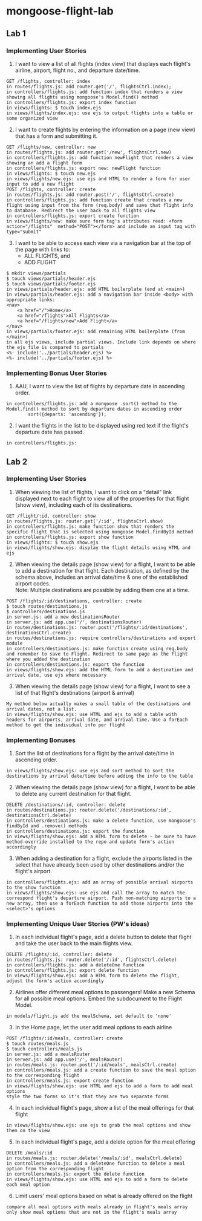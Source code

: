 # mongoose-flight-lab

## Lab 1
### Implementing User Stories

1. I want to view a list of all flights (index view) that displays each flight's airline, airport, flight no., and departure date/time.
```
GET /flights, controller: index
in routes/flights.js: add router.get('/', flightsCtrl.index);
in controllers/flights.js: add function index that renders a view showing all flights using mongoose's Model.find() method
in controllers/flights.js: export index function
in views/flights: $ touch index.ejs
in views/flights/index.ejs: use ejs to output flights into a table or some organized view
```
2. I want to create flights by entering the information on a page (new view) that has a form and submitting it.
```
GET /flights/new, controller: new
in routes/flights.js: add router.get('/new', flightsCtrl.new)
in controllers/flights.js: add function newFlight that renders a view showing an add a flight form
in controllers/flights.js: export new: newFlight function
in views/flights: $ touch new.ejs
in views/flights/new.ejs: use ejs and HTML to render a form for user input to add a new flight
POST /flights, controller: create
in routes/flights.js: add router.post('/', flightsCtrl.create)
in controllers/flights.js: add function create that creates a new flight using input from the form (req.body) and save that flight info to database. Redirect the user back to all flights view
in controllers/flights.js: export create function
in views/flights/new: make sure form tag's attributes read: <form action="/flights"  method="POST"></form> and include an input tag with type="submit"
```
3. I want to be able to access each view via a navigation bar at the top of the page with links to:
    - ALL FLIGHTS, and
    - ADD FLIGHT
```
$ mkdir views/partials
$ touch views/partials/header.ejs
$ touch views/partials/footer.ejs
in views/partials/header.ejs: add HTML boilerplate (end at <main>)
in views/partials/header.ejs: add a navigation bar inside <body> with appropriate links:
<nav>
    <a href="/">Home</a>
    <a href="/flights">All Flights</a>
    <a href="/flights/new">Add Flight</a>
</nav>
in views/partials/footer.ejs: add remaining HTML boilerplate (from </main>)
in all ejs views, include partial views. Include link depends on where the ejs file is compared to partials
<%- include('../partials/header.ejs) %>
<%- include('../partials/footer.ejs) %>
```
### Implementing Bonus User Stories
1. AAU, I want to view the list of flights by departure date in ascending order.
```
in controllers/flights.js: add a mongoose .sort() method to the Model.find() method to sort by departure dates in ascending order
        sort({departs: 'ascending'});
```
2. I want the flights in the list to be displayed using red text if the flight's departure date has passed.
```
in controllers/flights.js: 
```

## Lab 2
### Implementing User Stories

1. When viewing the list of flights, I want to click on a "detail" link displayed next to each flight to view all of the properties for that flight (show view), including each of its destinations.
```
GET /flight/:id, controller: show
in routes/flights.js: router.get('/:id', flightsCtrl.show)
in controllers/flights.js: make function show that renders the specific flight that is selected using mongoose Model.findById method
in controllers/flights.js: export show function
in views/flights: $ touch show.ejs
in views/flights/show.ejs: display the flight details using HTML and ejs

```
2. When viewing the details page (show view) for a flight, I want to be able to add a destination for that flight. Each destination, as defined by the schema above, includes an arrival date/time & one of the established airport codes.  
    Note: Multiple destinations are possible by adding them one at a time.
```
POST /flights/:id/destinations, controller: create
$ touch routes/destinations.js
$ controllers/destinations.js
in server.js: add a new destinationsRouter 
in server.js: add app.use('/', destinationsRouter) 
in routes/destinations.js: router.post('/flights/:id/destinations', destinationsCtrl.create)
in routes/destinations.js: require controllers/destinations and export module
in controllers/destinations.js: make function create using req.body and remember to save to Flight. Redirect to same page as the flight where you added the destination
in controllers/destinations.js: export the function
in views/flights/show.ejs: add the HTML form to add a destination and arrival date, use ejs where necessary 
```
3. When viewing the details page (show view) for a flight, I want to see a list of that flight's destinations (airport & arrival)
```
My method below actually makes a small table of the destinations and arrival dates, not a list.
in views/flights/show.ejs: use HTML and ejs to add a table with headers for airports, arrival date, and arrival time. Use a forEach method to get the individual info per flight

```

### Implementing Bonuses
1. Sort the list of destinations for a flight by the arrival date/time in ascending order.
```
in views/flights/show.ejs: use ejs and sort method to sort the destinations by arrival date/time before adding the info to the table
```
2. When viewing the details page (show view) for a flight, I want to be able to delete any current destination for that flight.
```
DELETE /destinations/:id, controller: delete
in routes/destinations.js: router.delete('/destinations/:id', destinationsCtrl.delete)
in controllers/destinations.js: make a delete function, use mongoose's findById and .remove() methods
in controllers/destinations.js: export the function
in views/flights/show.ejs: add a HTML form to delete - be sure to have method-override installed to the repo and update form's action accordingly
```
3. When adding a destination for a flight, exclude the airports listed in the select that have already been used by other destinations and/or the flight's airport.
```
in controllers/flights.ejs: add an array of possible arrival airports to the show function
in views/flights/show.ejs: use ejs and call the array to match the correspond flight's departure airport. Push non-matching airports to a new array, then use a forEach function to add those airports into the <select>'s options
```
  
### Implementing Unique User Stories (PW's ideas)
1. In each individual flight's page, add a delete button to delete that flight and take the user back to the main flights view.
```
DELETE /flights/:id, controller: delete
in routes/flights.js: router.delete('/:id', flightsCtrl.delete)
in controllers/flights.js: add a deleteOne function
in controllers/flights.js: export delete function
in views/flights/show.ejs: add a HTML form to delete the flight, adjust the form's action accordingly
```
2. Airlines offer different meal options to passengers! Make a new Schema for all possible meal options. Embed the subdocument to the Flight Model.
```
in models/flight.js add the mealSchema, set default to 'none'
```
3. In the Home page, let the user add meal options to each airline
```
POST /flights/:id/meals, controller: create
$ touch routes/meals.js
$ touch controllers/meals.js
in server.js: add a mealsRouter
in server.js: add app.use('/', mealsRouter)
in routes/meals.js: router.post('/:id/meals', mealsCtrl.create)
in controllers/meals.js: add a create function to save the meal option to the corresponding flight
in controllers/meals.js: export create function
in views/flights/show.ejs: use HTML and ejs to add a form to add meal options
style the two forms so it's that they are two separate forms
```
4. In each individual flight's page, show a list of the meal offerings for that flight
```
in views/flights/show.ejs: use ejs to grab the meal options and show them on the view
```
5. In each individual flight's page, add a delete option for the meal offering
```
DELETE /meals/:id 
in routes/meals.js: router.delete('/meals/:id', mealsCtrl.delete)
in controllers/meals.js: add a deleteOne function to delete a meal option from the corresponding flight
in controllers/meals.js: export the delete function
in views/flights/show.ejs: use HTML and ejs to add a form to delete each meal option
```
6. Limit users' meal options based on what is already offered on the flight
```
compare all meal options with meals already in flight's meals array
only show meal options that are not in the flight's meals array
```